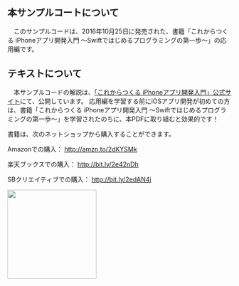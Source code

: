 ## 本サンプルコートについて
　このサンプルコードは、2016年10月25日に発売された、書籍「これからつくる iPhoneアプリ開発入門 ～Swiftではじめるプログラミングの第一歩～」の応用編です。

## テキストについて
　本サンプルコードの解説は、[「これからつくる iPhoneアプリ開発入門」公式サイト](https://swiftbg.github.io/swiftbook/advanced/)にて、公開しています。
応用編を学習する前にiOSアプリ開発が初めての方は、書籍「これからつくる iPhoneアプリ開発入門 ～Swiftではじめるプログラミングの第一歩～」を学習されたのちに、本PDFに取り組むと効果的です！
 
書籍は、次のネットショップから購入することができます。
 
Amazonでの購入：
http://amzn.to/2dKYSMk
 
楽天ブックスでの購入：
http://bit.ly/2e42nDh
 
SBクリエイティブでの購入：
http://bit.ly/2edAN4i

<img src=https://swiftbg.github.io/swiftbook/images/cover_amazon.png width=200 />
